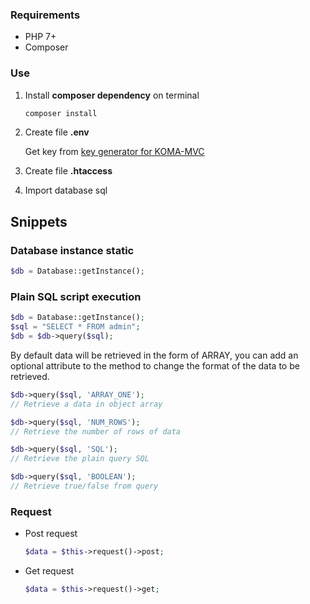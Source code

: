 ### Requirements
- PHP 7+
- Composer

### Use
1. Install **composer dependency** on terminal
   ```bash
   composer install
   ```
2. Create file **.env**

    Get key from [key generator for KOMA-MVC](https://komabikinapp.000webhostapp.com/key-generator.php)

3. Create file **.htaccess**
4. Import database sql

## Snippets
### Database instance static
```php
$db = Database::getInstance();
```
### Plain SQL script execution
```php
$db = Database::getInstance();
$sql = "SELECT * FROM admin";
$db = $db->query($sql);
```
By default data will be retrieved in the form of ARRAY, you can add an optional attribute to the method to change the format of the data to be retrieved.
```php
$db->query($sql, 'ARRAY_ONE');
// Retrieve a data in object array

$db->query($sql, 'NUM_ROWS');
// Retrieve the number of rows of data

$db->query($sql, 'SQL');
// Retrieve the plain query SQL

$db->query($sql, 'BOOLEAN');
// Retrieve true/false from query
```

### Request
- Post request
  ```php
  $data = $this->request()->post;
  ```
- Get request
  ```php
  $data = $this->request()->get;
  ```